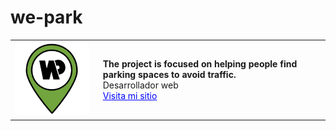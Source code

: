 # we-park

<table>
  <tr>
    <td><img src="website/img/favoricon.svg" alt="Logo" width="200" style="border-radius: 10px;"></td>
    <td style="padding-left: 15px;">
      <strong>The project is focused on helping people find parking spaces to avoid traffic.</strong><br>
      Desarrollador web<br>
      <a href="https://we-park.es/" style="color: blue;">Visita mi sitio</a>
    </td>
  </tr>
</table>

